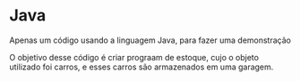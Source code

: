 # Java
Apenas um código usando a linguagem Java, para fazer uma demonstração

O objetivo desse código é criar prograam de estoque, cujo o objeto utilizado foi carros, e esses carros são armazenados em uma garagem.
